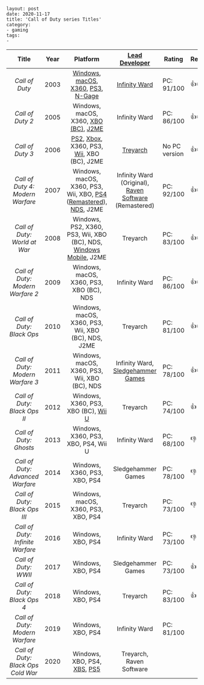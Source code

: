 

```
layout: post
date: 2020-11-17
title: 'Call of Duty series Titles'
category:
- gaming
tags:
- 
```



|               Title                | Year |                           Platform                           | [Lead Developer](https://en.wikipedia.org/wiki/Video_game_developer) | Rating        | Recommendation |                            |
| :--------------------------------: | :--: | :----------------------------------------------------------: | :----------------------------------------------------------: | ------------- | -------------- | -------------------------- |
|           *Call of Duty*           | 2003 | [Windows](https://en.wikipedia.org/wiki/Microsoft_Windows), [macOS](https://en.wikipedia.org/wiki/MacOS), [X360](https://en.wikipedia.org/wiki/Xbox_360), [PS3](https://en.wikipedia.org/wiki/PlayStation_3), [N-Gage](https://en.wikipedia.org/wiki/N-Gage_(device)) | [Infinity Ward](https://en.wikipedia.org/wiki/Infinity_Ward) | PC: 91/100    | 👍👍👍            | FPS  -> cinematic conpains |
|          *Call of Duty 2*          | 2005 | Windows, macOS, X360, [XBO](https://en.wikipedia.org/wiki/Xbox_One) [(BC)](https://en.wikipedia.org/wiki/List_of_Xbox_360_games_compatible_with_Xbox_One), [J2ME](https://en.wikipedia.org/wiki/Java_Platform,_Micro_Edition) |                        Infinity Ward                         | PC: 86/100    | 👍👍             |                            |
|          *Call of Duty 3*          | 2006 | [PS2](https://en.wikipedia.org/wiki/PlayStation_2), [Xbox](https://en.wikipedia.org/wiki/Xbox_(console)), X360, PS3, [Wii](https://en.wikipedia.org/wiki/Wii), XBO (BC), J2ME |      [Treyarch](https://en.wikipedia.org/wiki/Treyarch)      | No PC version | 👍👍             |                            |
|  *Call of Duty 4: Modern Warfare*  | 2007 | Windows, macOS, X360, PS3, Wii, XBO, [PS4](https://en.wikipedia.org/wiki/PlayStation_4) ([Remastered](https://en.wikipedia.org/wiki/Call_of_Duty:_Modern_Warfare_Remastered)), [NDS](https://en.wikipedia.org/wiki/Nintendo_DS), J2ME | Infinity Ward (Original), [Raven Software](https://en.wikipedia.org/wiki/Raven_Software) (Remastered) | PC: 92/100    | 👍👍👍            |                            |
|    *Call of Duty: World at War*    | 2008 | Windows, PS2, X360, PS3, Wii, XBO (BC), NDS, [Windows Mobile](https://en.wikipedia.org/wiki/Windows_Mobile), J2ME |                           Treyarch                           | PC: 83/100    | 👍👍             |                            |
|  *Call of Duty: Modern Warfare 2*  | 2009 |           Windows, macOS, X360, PS3, XBO (BC), NDS           |                        Infinity Ward                         | PC: 86/100    | 👍👍             |                            |
|     *Call of Duty: Black Ops*      | 2010 |     Windows, macOS, X360, PS3, Wii, XBO (BC), NDS, J2ME      |                           Treyarch                           | PC: 81/100    | 👍👍             |                            |
|  *Call of Duty: Modern Warfare 3*  | 2011 |        Windows, macOS, X360, PS3, Wii, XBO (BC), NDS         | Infinity Ward, [Sledgehammer Games](https://en.wikipedia.org/wiki/Sledgehammer_Games) | PC: 78/100    | 👍👍             |                            |
|    *Call of Duty: Black Ops II*    | 2012 | Windows, X360, PS3, XBO (BC), [Wii U](https://en.wikipedia.org/wiki/Wii_U) |                           Treyarch                           | PC: 74/100    | 👍              |                            |
|       *Call of Duty: Ghosts*       | 2013 |             Windows, X360, PS3, XBO, PS4, Wii U              |                        Infinity Ward                         | PC: 68/100    | 👎              |                            |
|  *Call of Duty: Advanced Warfare*  | 2014 |                 Windows, X360, PS3, XBO, PS4                 |                      Sledgehammer Games                      | PC: 78/100    | 👎              |                            |
|   *Call of Duty: Black Ops III*    | 2015 |             Windows, macOS, X360, PS3, XBO, PS4              |                           Treyarch                           | PC: 73/100    | 👎              |                            |
|  *Call of Duty: Infinite Warfare*  | 2016 |                      Windows, XBO, PS4                       |                        Infinity Ward                         | PC: 73/100    | 👎              |                            |
|        *Call of Duty: WWII*        | 2017 |                      Windows, XBO, PS4                       |                      Sledgehammer Games                      | PC: 73/100    | 👍              |                            |
|    *Call of Duty: Black Ops 4*     | 2018 |                      Windows, XBO, PS4                       |                           Treyarch                           | PC: 83/100    | 👍              |                            |
|   *Call of Duty: Modern Warfare*   | 2019 |                      Windows, XBO, PS4                       |                        Infinity Ward                         | PC: 81/100    |                |                            |
| *Call of Duty: Black Ops Cold War* | 2020 | Windows, XBO, PS4, [XBS](https://en.wikipedia.org/wiki/Xbox_Series_X/S), [PS5](https://en.wikipedia.org/wiki/PlayStation_5) |                   Treyarch, Raven Software                   |               |                |                            |